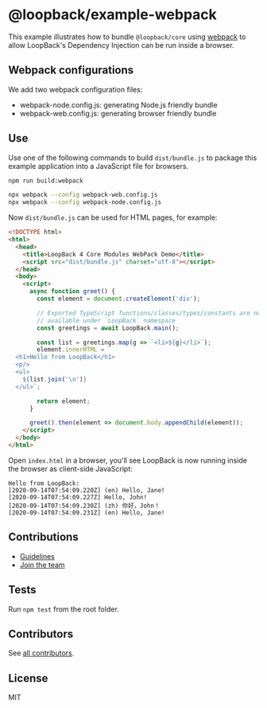 # @loopback/example-webpack

This example illustrates how to bundle `@loopback/core` using
[webpack](https://webpack.js.org/) to allow LoopBack's Dependency Injection can
be run inside a browser.

## Webpack configurations

We add two webpack configuration files:

- webpack-node.config.js: generating Node.js friendly bundle
- webpack-web.config.js: generating browser friendly bundle

## Use

Use one of the following commands to build `dist/bundle.js` to package this
example application into a JavaScript file for browsers.

```sh
npm run build:webpack
```

```sh
npx webpack --config webpack-web.config.js
npx webpack --config webpack-node.config.js
```

Now `dist/bundle.js` can be used for HTML pages, for example:

```html
<!DOCTYPE html>
<html>
  <head>
    <title>LoopBack 4 Core Modules WebPack Demo</title>
    <script src="dist/bundle.js" charset="utf-8"></script>
  </head>
  <body>
    <script>
      async function greet() {
        const element = document.createElement('div');

        // Exported TypeScript functions/classes/types/constants are now
        // available under `LoopBack` namespace
        const greetings = await LoopBack.main();

        const list = greetings.map(g => `<li>${g}</li>`);
        element.innerHTML = `
  <h1>Hello from LoopBack</h1>
  <p/>
  <ul>
    ${list.join('\n')}
  </ul>`;

        return element;
      }

      greet().then(element => document.body.appendChild(element));
    </script>
  </body>
</html>
```

Open `index.html` in a browser, you'll see LoopBack is now running inside the
browser as client-side JavaScript:

```
Hello from LoopBack:
[2020-09-14T07:54:09.220Z] (en) Hello, Jane!
[2020-09-14T07:54:09.227Z] Hello, John!
[2020-09-14T07:54:09.230Z] (zh) 你好，John！
[2020-09-14T07:54:09.231Z] (en) Hello, Jane!
```

## Contributions

- [Guidelines](https://github.com/strongloop/loopback-next/blob/master/docs/CONTRIBUTING.md)
- [Join the team](https://github.com/strongloop/loopback-next/issues/110)

## Tests

Run `npm test` from the root folder.

## Contributors

See
[all contributors](https://github.com/strongloop/loopback-next/graphs/contributors).

## License

MIT
